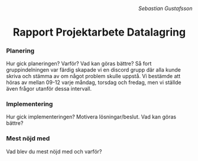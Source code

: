 <h6 align="right">Sebastian Gustafsson</h6>
<h1 align="center">Rapport Projektarbete Datalagring</h1>

<h3>Planering</h3>
Hur gick planeringen? Varför? Vad kan göras bättre?
Så fort gruppindelningen var färdig skapade vi en discord grupp där alla kunde skriva och stämma av om något problem skulle uppstå. Vi bestämde att höras av mellan 09-12 varje
måndag, torsdag och fredag, men vi ställde även frågor utanför dessa intervall.

<h3>Implementering</h3>
Hur gick implementeringen? Motivera lösningar/beslut. Vad kan göras bättre?


<h3>Mest nöjd med</h3>
Vad blev du mest nöjd med och varför?
